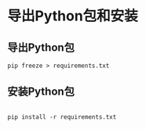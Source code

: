 # 导出Python包和安装

## 导出Python包
```shell
pip freeze > requirements.txt
```

## 安装Python包
```shell

pip install -r requirements.txt
```
